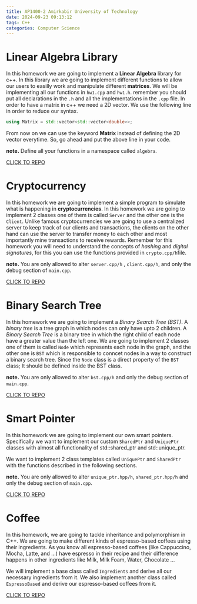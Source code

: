 ```yaml
---
title: AP1400-2 Amirkabir University of Technology
date: 2024-09-23 09:13:12
tags: C++
categories: Computer Science
---
```

# Linear Algebra Library

In this homework we are going to implement a **Linear Algebra** library for c++. 
In this library we are going to implement different functions to allow our users to easilly work and manipulate different **matrices**.
We will be implementing all our functions in `hw1.cpp` and `hw1.h`. remember you should put all declarations in the `.h` and all the implementations in the `.cpp` file.
In order to have a matrix in c++ we need a 2D vector.  We use the following line in order to reduce our syntax. 
```cpp
using Matrix = std::vector<std::vector<double>>;
```
From now on we can use the keyword **Matrix** instead of defining the 2D vector everytime.
So, go ahead and put the above line in your code.

**note.** Define all your functions in a namespace called `algebra`.

[CLICK TO REPO](https://github.com/Si1w/LinearAlgebraLibrary)

<!--more-->

# Cryptocurrency

In this homework we are going to implement a simple program to simulate what is happening in **cryptocurrencies**. 
In this homework we are going to implement 2 classes one of them is called `Server` and the other one is the `Client`. Unlike famous cryptocurrencies we are going to use a centralized server to keep track of our clients and transactions, the clients on the other hand can use the server to transfer money to each other and most importantly mine transactions to receive rewards.
Remember for this homework you will need to understand the concepts of *hashing* and *digital signatures*, for this you can use the functions provided in `crypto.cpp/h`file.

**note.** You are only allowed  to alter `server.cpp/h` ,  `client.cpp/h`, and only the debug section of `main.cpp`. 

[CLICK TO REPO](https://github.com/Si1w/Cryptocurrency)

# Binary Search Tree

In this homework we are going to implement a *Binary Search Tree (BST)*. A *binary tree* is a tree graph in which nodes can only have upto 2 children. A *Binary Search Tree* is a binary tree in which the right child of each node have a greater value than the left one.
We are going to implement 2 classes one of them is called `Node` which represents each node in the graph, and the other one is `BST` which is responsible to conncet nodes in a  way to construct a binary search tree. Since the `Node` class is a direct property of the `BST` class; It should be defined inside the BST class.

**note.** You are only allowed  to alter `bst.cpp/h` and only the debug section of `main.cpp`. 

[CLICK TO REPO](https://github.com/Si1w/BinarySearchTree)

# Smart Pointer

In this homework we are going to implement our own smart pointers. Specifically we want to implement our custom `SharedPtr` and `UniquePtr` classes with almost all functionality of std::shared_ptr and std::unique_ptr.

We want to implement 2 class templates called `UniquePtr` and `SharedPtr` with the functions described in the following sections.

**note.** You are only allowed  to alter `unique_ptr.hpp/h`, `shared_ptr.hpp/h` and only the debug section of `main.cpp`. 

[CLICK TO REPO](https://github.com/Si1w/SmartPointer)

# Coffee

In this homework, we are going to tackle inheritance and polymorphism in C++. We are going to make different kinds of espresso-based coffees using their ingredients. As you know all espresso-based coffees (like Cappuccino, Mocha, Latte, and ...) have espresso in their recipe and their difference happens in other ingredients like Milk, Milk Foam, Water, Chocolate ...

We will implement a base class called `Ingredients` and derive all our necessary ingredients from it.
We also implement another class called `EspressoBased` and derive our espresso-based coffees from it.

[CLICK TO REPO](https://github.com/Si1w/Coffee)